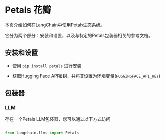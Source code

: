 # Petals 花瓣



本页介绍如何在LangChain中使用Petals生态系统。

它分为两个部分：安装和设置，以及与特定的Petals包装器相关的参考文档。



## 安装和设置

- 使用 `pip install petals` 进行安装

- 获取Hugging Face API密钥，并将其设置为环境变量(`HUGGINGFACE_API_KEY`)



## 包装器



### LLM



存在一个Petals LLM包装器，您可以通过以下方式访问

```python

from langchain.llms import Petals

```

